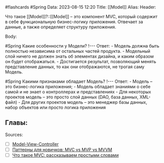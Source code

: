 #flashcards #Spring 
Data: 2023-08-15 12:20
Title: [[Model]]
Alias:
Header:

Что такое [[Model]]?::[[Model]] – это компонент MVC, который содержит в себе функциональную бизнес-логику приложения. Отвечает за данные, а также определяет структуру приложения.
<!--SR:!2023-11-03,10,350-->



Body:



#Spring 
Какие особенности у Модели?
!---
Ответ:
	- Модель должна быть полностью независима от остальных частей продукта. 
	- Модельный слой ничего не должен знать об элементах дизайна, и каким образом он будет отображаться.
	- Достигается результат, позволяющий менять представление данных, то как они отображаются, не трогая саму Модель.
<!--SR:!2023-11-03,10,290-->



#Spring 
Какими признаками обладает Модель?
!---
Ответ:
	- Модель – это бизнес-логика приложения;
	- Модель обладает знаниями о себе самой и не знает о контроллерах и представлениях
	- Для некоторых проектов модель – это просто слой данных (DAO, база данных, XML-файл)
	- Для других проектов модель – это менеджер базы данных, набор объектов или просто логика приложения
<!--SR:!2023-11-03,10,370-->




Главы:
-


Sources:
- [ ] [Model-View-Controller](https://ru.wikipedia.org/wiki/Model-View-Controller)
- [ ] [Паттерны для новичков: MVC vs MVP vs MVVM](https://habr.com/ru/articles/215605/)
- [ ] [Что такое MVC: рассказываем простыми словами](https://ru.hexlet.io/blog/posts/chto-takoe-mvc-rasskazyvaem-prostymi-slovami)
